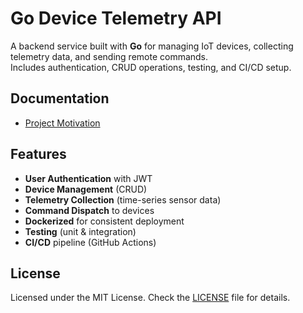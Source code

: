 # Go Device Telemetry API

A backend service built with **Go** for managing IoT devices, collecting telemetry data, and sending remote commands.  
Includes authentication, CRUD operations, testing, and CI/CD setup.

## Documentation

- [Project Motivation](./docs/motivation.md)

## Features

- **User Authentication** with JWT
- **Device Management** (CRUD)
- **Telemetry Collection** (time-series sensor data)
- **Command Dispatch** to devices
- **Dockerized** for consistent deployment
- **Testing** (unit & integration)
- **CI/CD** pipeline (GitHub Actions)

## License

Licensed under the MIT License. Check the [LICENSE](./LICENSE) file for details.
